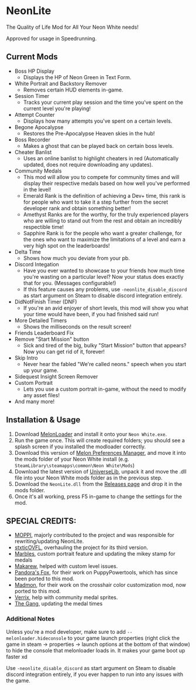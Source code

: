 # NeonLite
 The Quality of Life Mod for All Your Neon White needs!

 Approved for usage in Speedrunning. 

## Current Mods

* Boss HP Display
  * Displays the HP of Neon Green in Text Form.
* White Portrait and Backstory Remover
  * Removes certain HUD elements in-game.
* Session Timer
  * Tracks your current play session and the time you've spent on the current level you're playing!
* Attempt Counter
  * Displays how many attempts you've spent on a certain levels.
* Begone Apocalypse
  * Restores the Pre-Apocalypse Heaven skies in the hub!
* Boss Recorder
  * Makes a ghost that can be played back on certain boss levels.
* Cheater Banlist
  * Uses an online banlist to highlight cheaters in red (Automatically updated, does not require downloading any updates).
* Community Medals
  * This mod will allow you to compete for community times and will display their respective medals based on how well you've performed in the level!
  * Emerald Rank is the definition of achieving a Dev+ time, this rank is for people who want to take it a step further from the secret developer rank and obtain something better!
  * Amethyst Ranks are for the worthy, for the truly experienced players who are willing to stand out from the rest and obtain an incredibly respectible time!
  * Sapphire Rank is for the people who want a greater challenge, for the ones who want to maximize the limitations of a level and earn a very high spot on the leaderboards!
* Delta Time
  * Shows how much you deviate from your pb.
* Discord Integation
  * Have you ever wanted to showcase to your friends how much time you're wasting on a particular level? Now your status does exactly that for you. (Messages configurable!)
  * If this feature causes any problems, use `-neonlite_disable_discord` as start argument on Steam to disable discord integration entirely.
* DidNotFinish Timer (DNF)
  * If you're an avid enjoyer of short levels, this mod will show you what your time would have been, if you had finished said run!
* More Detailed Timers
  * Shows the milliseconds on the result screen!
* Friends Leaderboard Fix
* Remove "Start Mission" button
  * Sick and tired of the big, bulky "Start Mission" button that appears? Now you can get rid of it, forever!
* Skip Intro
  * Never hear the fabled "We're called neons." speech when you start up your game.
* Sidequest Insight Screen Remover
* Custom Portrait
  * Lets you use a custom portrait in-game, without the need to modify any asset files!
* And many more!

## Installation & Usage

1. Download [MelonLoader](https://github.com/LavaGang/MelonLoader/releases/latest) and install it onto your `Neon White.exe`.
2. Run the game once. This will create required folders; you should see a splash screen if you installed the modloader correctly.
3. Download this version of [Melon Preferences Manager](https://github.com/Bluscream/MelonPreferencesManager/releases/download/1.3.1/MelonPrefManager.Mono.dll), and move it into the mods folder of your Neon White install (e.g. `SteamLibrary\steamapps\common\Neon White\Mods`)
4. Download the latest version of [UniverseLib](https://github.com/sinai-dev/UniverseLib/releases/download/1.5.1/UniverseLib.Mono.zip), unpack it and move the .dll file into your Neon White mods folder as in the previous step.
5. Download the `NeonLite.dll` from the [Releases page](https://github.com/Faustas156/NeonLite/releases) and drop it in the mods folder.
6. Once it's all working, press F5 in-game to change the settings for the mod.

## SPECIAL CREDITS:

* [MOPPI](https://github.com/MOPSKATER), majorly contributed to the project and was responsible for rewriting/updating NeonLite.
* [stxticOVFL](https://github.com/stxticOVFL), overhauling the project for its third version.
* [Marbles](https://github.com/MarblesFr), custom portrait feature and updating the mikey stamp for medals
* [Makarew](https://github.com/Makarew), helped with custom level issues.
* [Pandora's Fox](https://github.com/PandorasFox), for their work on PuppyPowertools, which has since been ported to this mod.
* [Madmon](https://github.com/Madmonii), for their work on the crosshair color customization mod, now ported to this mod.
* [Verrix](https://discord.gg/SFnWweK8r9), help with community medal sprites.
* [The Gang](https://github.com/steelLMG), updating the medal times

### Additional Notes

Unless you're a mod developer, make sure to add `--melonloader.hideconsole` to your game launch properties (right click the game in steam -> properties -> launch options at the bottom of that window) to hide the console that melonloader loads in. It makes your game boot up faster xd

Use `-neonlite_disable_discord` as start argument on Steam to disable discord integration entirely, if you ever happen to run into any issues with the game.
